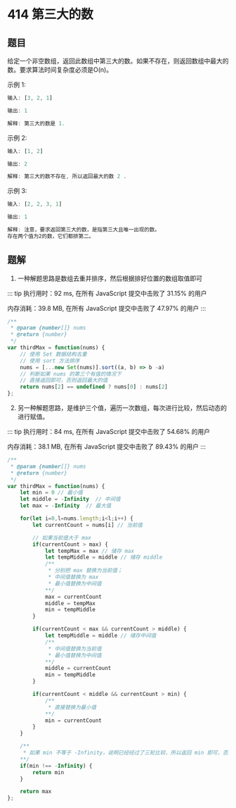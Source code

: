 # 414 第三大的数

## 题目
给定一个非空数组，返回此数组中第三大的数。如果不存在，则返回数组中最大的数。要求算法时间复杂度必须是O(n)。

示例 1:

```javascript
输入: [3, 2, 1]

输出: 1

解释: 第三大的数是 1.
```


示例 2:

```javascript
输入: [1, 2]

输出: 2

解释: 第三大的数不存在, 所以返回最大的数 2 .
```

示例 3:

```javascript
输入: [2, 2, 3, 1]

输出: 1

解释: 注意，要求返回第三大的数，是指第三大且唯一出现的数。
存在两个值为2的数，它们都排第二。
```

##  题解

1. 一种解题思路是数组去重并排序，然后根据排好位置的数组取值即可

::: tip
执行用时：92 ms, 在所有 JavaScript 提交中击败了 31.15% 的用户

内存消耗：39.8 MB, 在所有 JavaScript 提交中击败了 47.97% 的用户
:::

```javascript
/**
 * @param {number[]} nums
 * @return {number}
 */
var thirdMax = function(nums) {
    // 使用 Set 数据结构去重
    // 使用 sort 方法排序
    nums = [...new Set(nums)].sort((a, b) => b -a)
    // 判断如果 nums 的第三个有值的情况下
    // 直接返回即可，否则返回最大的值
    return nums[2] == undefined ? nums[0] : nums[2]
};
```

2. 另一种解题思路，是维护三个值，遍历一次数组，每次进行比较，然后动态的进行赋值。

::: tip
执行用时：84 ms, 在所有 JavaScript 提交中击败了 54.68% 的用户

内存消耗：38.1 MB, 在所有 JavaScript 提交中击败了 89.43% 的用户
:::

```javascript
/**
 * @param {number[]} nums
 * @return {number}
 */
var thirdMax = function(nums) {
    let min = 0 // 最小值
    let middle = -Infinity  // 中间值
    let max = -Infinity  // 最大值

    for(let i=0,l=nums.length;i<l;i++) {
        let currentCount = nums[i] // 当前值

        // 如果当前值大于 max
        if(currentCount > max) {
            let tempMax = max // 储存 max
            let tempMiddle = middle // 储存 middle
            /**
             * 分别把 max 替换为当前值；
             * 中间值替换为 max
             * 最小值替换为中间值
            **/
            max = currentCount
            middle = tempMax
            min = tempMiddle
        }

        if(currentCount < max && currentCount > middle) {
            let tempMiddle = middle // 储存中间值
            /**
             * 中间值替换为当前值
             * 最小值替换为中间值
            **/
            middle = currentCount
            min = tempMiddle
        }

        if(currentCount < middle && currentCount > min) {
            /**
             * 直接替换为最小值
            **/
            min = currentCount
        }
    }

    /**
     * 如果 min 不等于 -Infinity，说明已经经过了三轮比较，所以返回 min 即可，否则返回 max
    **/ 
    if(min !== -Infinity) {
        return min
    }

    return max
};
```